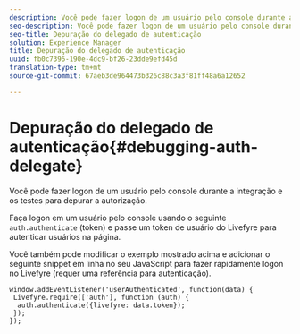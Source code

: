 ```yaml
---
description: Você pode fazer logon de um usuário pelo console durante a integração e os testes para depurar a autorização.
seo-description: Você pode fazer logon de um usuário pelo console durante a integração e os testes para depurar a autorização.
seo-title: Depuração do delegado de autenticação
solution: Experience Manager
title: Depuração do delegado de autenticação
uuid: fb0c7396-190e-4dc9-bf26-23dde9efd45d
translation-type: tm+mt
source-git-commit: 67aeb3de964473b326c88c3a3f81ff48a6a12652

---
```



# Depuração do delegado de autenticação{#debugging-auth-delegate}

Você pode fazer logon de um usuário pelo console durante a integração e os testes para depurar a autorização.

Faça logon em um usuário pelo console usando o seguinte `auth.authenticate` (token) e passe um token de usuário do Livefyre para autenticar usuários na página.

Você também pode modificar o exemplo mostrado acima e adicionar o seguinte snippet em linha no seu JavaScript para fazer rapidamente logon no Livefyre (requer uma referência para autenticação).

```
window.addEventListener('userAuthenticated', function(data) { 
 Livefyre.require(['auth'], function (auth) { 
  auth.authenticate({livefyre: data.token}); 
 }); 
});
```

